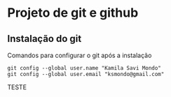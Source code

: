 # Projeto de git e github
## Instalação do git

Comandos para configurar o git após a instalação

```
git config --global user.name "Kamila Savi Mondo"
git config --global user.email "ksmondo@gmail.com"
``` 

TESTE